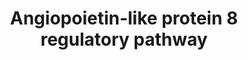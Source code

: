 ---
annotations:
- id: PW:0000489
  parent: signaling pathway
  type: Pathway Ontology
  value: angiopoietin signaling pathway
- id: CL:0000182
  parent: native cell
  type: Cell Type Ontology
  value: hepatocyte
- id: PW:0000143
  parent: regulatory pathway
  type: Pathway Ontology
  value: insulin signaling pathway
- id: PW:0000004
  parent: regulatory pathway
  type: Pathway Ontology
  value: regulatory pathway
authors:
- Siddiqa
- Susan
- Elisa
- Khanspers
- Egonw
- AlexanderPico
- MaintBot
- Marvin M2
- Eweitz
- Fehrhart
citedin:
- link: PMC8687251
  title: Deciphering the expression dynamics of ANGPTL8 associated regulatory network
    in insulin resistance using formal modelling approaches (2020)
- link: PMC6309236
  title: Biological Pathways Leading From ANGPTL8 to Diabetes Mellitus–A Co-expression
    Network Based Analysis (2018)
- link: PMC5884486
  title: 'From SNPs to pathways: Biological interpretation of type 2 diabetes (T2DM)
    genome wide association study (GWAS) results (2018)'
communities:
- ontox
description: The hepatic ANGPTL8 (Angiopoietin Like Protein 8) regulatory pathway
  represents an up-to-date curated interactive pathway for all of the interactions
  from the known regulators of ANGPTL8 and updated signaling events of insulin signaling
  in the liver.   Proteins on this pathway have targeted assays available via the
  [https://assays.cancer.gov/available_assays?wp_id=WP3915 CPTAC Assay Portal]
last-edited: 2024-07-21
ndex: 54684012-8b68-11eb-9e72-0ac135e8bacf
organisms:
- Homo sapiens
redirect_from:
- /index.php/Pathway:WP3915
- /instance/WP3915
- /instance/WP3915_r134283
revision: r134283
schema-jsonld:
- '@context': https://schema.org/
  '@id': https://wikipathways.github.io/pathways/WP3915.html
  '@type': Dataset
  creator:
    '@type': Organization
    name: WikiPathways
  description: The hepatic ANGPTL8 (Angiopoietin Like Protein 8) regulatory pathway
    represents an up-to-date curated interactive pathway for all of the interactions
    from the known regulators of ANGPTL8 and updated signaling events of insulin signaling
    in the liver.   Proteins on this pathway have targeted assays available via the
    [https://assays.cancer.gov/available_assays?wp_id=WP3915 CPTAC Assay Portal]
  keywords:
  - ABCG5
  - ABCG8
  - AKT1
  - AKT2
  - AMPKa1
  - AMPKa2
  - AMPKb1
  - AMPKb2
  - AMPKy1
  - AMPKy2
  - AMPKy3
  - ANGPTL8
  - CAP1
  - CBL
  - CBLB
  - CBLC
  - CHREBP
  - CIP42
  - CRK
  - CYP2B6
  - CYP3A4
  - CYP7A1
  - DIO2
  - EIF4E
  - EIF4EBP1
  - Exo70
  - F-2,6-P2
  - FASN
  - FBP
  - FLOT1
  - FLOT2
  - FOXO1A
  - FOXO3A
  - G-6-P
  - G6PC
  - GCK
  - GLUT1
  - GLUT4
  - GS
  - GSK3A
  - GSK3B
  - Glucose
  - INSR
  - IRS1
  - IRS2
  - IRS4
  - Insulin
  - LPL
  - LXR
  - MAP2K1
  - MAP2K2
  - MAP2K3
  - MAP2K4
  - MAP2K5
  - MAP2K6
  - MAP2K7
  - MAP3K1
  - MAP3K10
  - MAP3K11
  - MAP3K12
  - MAP3K13
  - MAP3K14
  - MAP3K2
  - MAP3K3
  - MAP3K4
  - MAP3K5
  - MAP3K6
  - MAP3K7
  - MAP3K8
  - MAP3K9
  - MAP4K1
  - MAP4K2
  - MAP4K3
  - MAP4K4
  - MAP4K5
  - MAPK1
  - MAPK10
  - MAPK11
  - MAPK12
  - MAPK13
  - MAPK14
  - MAPK3
  - MAPK4
  - MAPK6
  - MAPK7
  - MAPK8
  - MAPK9
  - MINK1
  - PDK
  - PEPCK
  - PI(3,4,5)P3
  - PI(4,5)P2
  - PIK3C2A
  - PIK3C2G
  - PIK3C3
  - PIK3CA
  - PIK3CB
  - PIK3CD
  - PIK3CG
  - PIK3R1
  - PIK3R2
  - PIK3R3
  - PIK3R4
  - PTP
  - RAF1
  - RAPGEF1
  - RAS
  - RHEB
  - RHOQ
  - RPS6KA1
  - RPS6KA2
  - RPS6KA3
  - RPS6KA4
  - RPS6KA5
  - RPS6KA6
  - RPS6KB1
  - RPS6KB2
  - RXRA
  - Raptor
  - Rictor
  - SCD
  - SEST3
  - SHC1
  - SHC2
  - SHC3
  - SIN1
  - SLC16A2
  - SLCO1C1
  - SOS1
  - SOS2
  - SREBP1a-c
  - SREBP2
  - T3
  - T4
  - THRA
  - THRB
  - TSC1
  - TSC2
  - X-5-P
  - amino acids
  - glycogen
  - mTOR
  - mlst8
  license: CC0
  name: Angiopoietin-like protein 8 regulatory pathway
seo: CreativeWork
title: Angiopoietin-like protein 8 regulatory pathway
wpid: WP3915
---